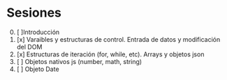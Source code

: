 # Sesiones
0. [ ]Introducción
1. [x] Varaibles y estructuras de control. Entrada de datos y modificación del DOM
2. [x] Estructuras de iteración (for, while, etc). Arrays y objetos json
3. [ ] Objetos nativos js (number, math, string)
4. [ ] Objeto Date 
